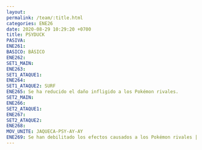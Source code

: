 ```yaml
---
layout: 
permalink: /team/:title.html
categories: ENE26
date: 2020-08-29 10:29:20 +0700
title: PSYDUCK
PASIVA: 
ENE261: 
BASICO: BÁSICO
ENE262: 
SET1_MAIN: 
ENE263: 
SET1_ATAQUE1: 
ENE264: 
SET1_ATAQUE2: SURF
ENE265: Se ha reducido el daño infligido a los Pokémon rivales.
SET2_MAIN: 
ENE266: 
SET2_ATAQUE1: 
ENE267: 
SET2_ATAQUE2: 
ENE268: 
MOV_UNITE: JAQUECA-PSY-AY-AY
ENE269: Se han debilitado los efectos causados a los Pokémon rivales | 30% ->25%
---
```


